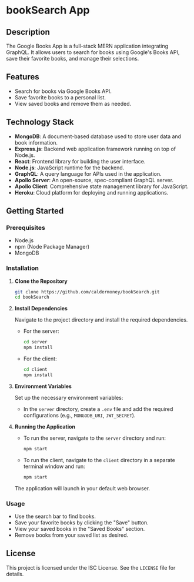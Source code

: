 # bookSearch App

## Description

The Google Books App is a full-stack MERN application integrating GraphQL. It allows users to search for books using Google's Books API, save their favorite books, and manage their selections.

## Features

- Search for books via Google Books API.
- Save favorite books to a personal list.
- View saved books and remove them as needed.

## Technology Stack

- **MongoDB**: A document-based database used to store user data and book information.
- **Express.js**: Backend web application framework running on top of Node.js.
- **React**: Frontend library for building the user interface.
- **Node.js**: JavaScript runtime for the backend.
- **GraphQL**: A query language for APIs used in the application.
- **Apollo Server**: An open-source, spec-compliant GraphQL server.
- **Apollo Client**: Comprehensive state management library for JavaScript.
- **Heroku**: Cloud platform for deploying and running applications.

## Getting Started

### Prerequisites

- Node.js
- npm (Node Package Manager)
- MongoDB

### Installation

1. **Clone the Repository**

   ```bash
   git clone https://github.com/caldermoney/bookSearch.git
   cd bookSearch

2. **Install Dependencies**

   Navigate to the project directory and install the required dependencies.

   - For the server:

     ```bash
     cd server
     npm install
     ```

   - For the client:

     ```bash
     cd client
     npm install
     ```

3. **Environment Variables**

   Set up the necessary environment variables:

   - In the `server` directory, create a `.env` file and add the required configurations (e.g., `MONGODB_URI`, `JWT_SECRET`).

4. **Running the Application**

   - To run the server, navigate to the `server` directory and run:

     ```bash
     npm start
     ```

   - To run the client, navigate to the `client` directory in a separate terminal window and run:

     ```bash
     npm start
     ```

   The application will launch in your default web browser.

### Usage

- Use the search bar to find books.
- Save your favorite books by clicking the "Save" button.
- View your saved books in the "Saved Books" section.
- Remove books from your saved list as desired.


## License

This project is licensed under the ISC License. See the `LICENSE` file for details.

